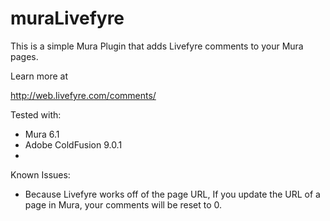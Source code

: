 muraLivefyre
============

This is a simple Mura Plugin that adds Livefyre comments to your Mura pages. 

Learn more at

http://web.livefyre.com/comments/

Tested with:
- Mura 6.1
- Adobe ColdFusion 9.0.1
- 

Known Issues:
- Because Livefyre works off of the page URL, If you update the URL of a page in Mura, your comments will be reset to 0. 
